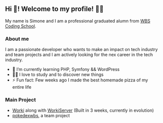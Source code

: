 ## Hi 👋! Welcome to my profile! 👨‍💻

My name is Simone and I am a professional graduated alumn from [WBS Coding School](https://www.wbscodingschool.com/).

### About me

I am a passionate developer who wants to make an impact on tech industry and team projects and I am actively looking for the nex career in the tech industry.

- 🌱 I’m currently learning PHP, Symfony && WordPress
- 🐱‍🏍 I love to study and to discover new things 
- ⚡ Fun fact: Few weeks ago I made the best homemade pizza of my entire life


### Main Project 

- [Worki](https://github.com/simo54/worki) along with [WorkiServer](https://github.com/simo54/workiServer) (Built in 3 weeks, currently in evolution)
- [pokedexwbs](https://github.com/simo54/pokedexwbs), a team project
